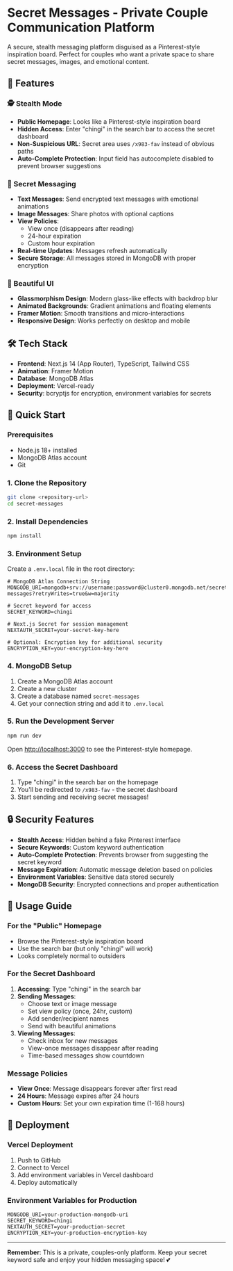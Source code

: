 # Secret Messages - Private Couple Communication Platform

A secure, stealth messaging platform disguised as a Pinterest-style inspiration board. Perfect for couples who want a private space to share secret messages, images, and emotional content.

## 🌟 Features

### 🕵️ Stealth Mode
- **Public Homepage**: Looks like a Pinterest-style inspiration board
- **Hidden Access**: Enter "chingi" in the search bar to access the secret dashboard
- **Non-Suspicious URL**: Secret area uses `/x983-fav` instead of obvious paths
- **Auto-Complete Protection**: Input field has autocomplete disabled to prevent browser suggestions

### 💌 Secret Messaging
- **Text Messages**: Send encrypted text messages with emotional animations
- **Image Messages**: Share photos with optional captions
- **View Policies**: 
  - View once (disappears after reading)
  - 24-hour expiration
  - Custom hour expiration
- **Real-time Updates**: Messages refresh automatically
- **Secure Storage**: All messages stored in MongoDB with proper encryption

### 🎨 Beautiful UI
- **Glassmorphism Design**: Modern glass-like effects with backdrop blur
- **Animated Backgrounds**: Gradient animations and floating elements
- **Framer Motion**: Smooth transitions and micro-interactions
- **Responsive Design**: Works perfectly on desktop and mobile

## 🛠️ Tech Stack

- **Frontend**: Next.js 14 (App Router), TypeScript, Tailwind CSS
- **Animation**: Framer Motion
- **Database**: MongoDB Atlas
- **Deployment**: Vercel-ready
- **Security**: bcryptjs for encryption, environment variables for secrets

## 🚀 Quick Start

### Prerequisites
- Node.js 18+ installed
- MongoDB Atlas account
- Git

### 1. Clone the Repository
```bash
git clone <repository-url>
cd secret-messages
```

### 2. Install Dependencies
```bash
npm install
```

### 3. Environment Setup
Create a `.env.local` file in the root directory:

```env
# MongoDB Atlas Connection String
MONGODB_URI=mongodb+srv://username:password@cluster0.mongodb.net/secret-messages?retryWrites=true&w=majority

# Secret keyword for access
SECRET_KEYWORD=chingi

# Next.js Secret for session management
NEXTAUTH_SECRET=your-secret-key-here

# Optional: Encryption key for additional security
ENCRYPTION_KEY=your-encryption-key-here
```

### 4. MongoDB Setup
1. Create a MongoDB Atlas account
2. Create a new cluster
3. Create a database named `secret-messages`
4. Get your connection string and add it to `.env.local`

### 5. Run the Development Server
```bash
npm run dev
```

Open [http://localhost:3000](http://localhost:3000) to see the Pinterest-style homepage.

### 6. Access the Secret Dashboard
1. Type "chingi" in the search bar on the homepage
2. You'll be redirected to `/x983-fav` - the secret dashboard
3. Start sending and receiving secret messages!

## 🔒 Security Features

- **Stealth Access**: Hidden behind a fake Pinterest interface
- **Secure Keywords**: Custom keyword authentication
- **Auto-Complete Protection**: Prevents browser from suggesting the secret keyword
- **Message Expiration**: Automatic message deletion based on policies
- **Environment Variables**: Sensitive data stored securely
- **MongoDB Security**: Encrypted connections and proper authentication

## 🎯 Usage Guide

### For the "Public" Homepage
- Browse the Pinterest-style inspiration board
- Use the search bar (but only "chingi" will work)
- Looks completely normal to outsiders

### For the Secret Dashboard
1. **Accessing**: Type "chingi" in the search bar
2. **Sending Messages**: 
   - Choose text or image message
   - Set view policy (once, 24hr, custom)
   - Add sender/recipient names
   - Send with beautiful animations
3. **Viewing Messages**:
   - Check inbox for new messages
   - View-once messages disappear after reading
   - Time-based messages show countdown

### Message Policies
- **View Once**: Message disappears forever after first read
- **24 Hours**: Message expires after 24 hours
- **Custom Hours**: Set your own expiration time (1-168 hours)

## 🚀 Deployment

### Vercel Deployment
1. Push to GitHub
2. Connect to Vercel
3. Add environment variables in Vercel dashboard
4. Deploy automatically

### Environment Variables for Production
```env
MONGODB_URI=your-production-mongodb-uri
SECRET_KEYWORD=chingi
NEXTAUTH_SECRET=your-production-secret
ENCRYPTION_KEY=your-production-encryption-key
```

---

**Remember**: This is a private, couples-only platform. Keep your secret keyword safe and enjoy your hidden messaging space! 💕
